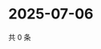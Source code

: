 # 2025-07-06

共 0 条

<!-- BEGIN ZHIHUQUESTIONS -->
<!-- 最后更新时间 Sun Jul 06 2025 06:10:07 GMT+0800 (China Standard Time) -->

<!-- END ZHIHUQUESTIONS -->
